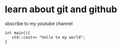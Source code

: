 # learn about git and github


sbscribe to my youtube channel

 ``` #include<iostream>
 int main(){
    std::cout<< "hello to my world";
 }
 ```